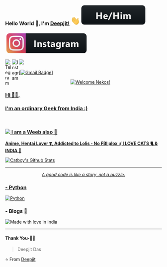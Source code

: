 
### Hello World 🎊, I'm [Deepjit!](https://t.me/deepaiims) <img src="https://raw.githubusercontent.com/ABSphreak/ABSphreak/master/gifs/Hi.gif" width="30px"> <img src="https://raw.githubusercontent.com/8bithemant/8bithemant/master/svg/pronouns/hehim.svg" >

<p align="left">
<a href="https://www.instagram.com/deepjit_9862/">
    <img src="https://raw.githubusercontent.com/MikeCodesDotNET/ColoredBadges/master/svg/social/instagram.svg" alt="instagram" style="vertical-align:top; margin:6px 4px">
  </a>
</p>

</a>
<a href="https://t.me/deepaiims">
  <img align="left" alt="Telegram" width="22px" src="https://cdn.jsdelivr.net/npm/simple-icons@v3/icons/telegram.svg" />
</a>
<a href="https://www.instagram.com/deepjit_9862/">
  <img align="left" alt="Instagram" width="22px" src="https://cdn.jsdelivr.net/npm/simple-icons@v3/icons/instagram.svg" />


![](https://visitor-badge.glitch.me/badge?page_id=deepaiims)
<br />

[![Gmail Badge](https://img.shields.io/badge/-deepjitkolkata@gmail.com-c14438?style=flat-square&logo=Gmail&logoColor=white&link=mailto:deepjitkolkata@gmail.com)]

<div align="center">
<img src='https://media.giphy.com/media/qWAvh9GmlryEg/giphy.gif' alt="Welcome Nekos!"/>
</div>

### Hi 🙋‍♂️,
### I'm an ordinary Geek from India :)



<br />


### <img src="https://media.giphy.com/media/VgCDAzcKvsR6OM0uWg/giphy.gif" width="50"> **I am a Weeb also 🌚**

**Anime, Hentai Lover ❣️, Addicted to Lolis - No FBI plox :(  I LOVE CATS 🐈 & INDIA 🤭**
<br />


![Catboy's Github Stats](https://github-readme-stats.vercel.app/api?username=deepaiims&show_icons=true&title_color=fff&icon_color=79ff97&text_color=9f9f9f&bg_color=151515)
*************
<p align="center">
  <i>A good code is like a story, not a puzzle.</i><br/>
</p> 
  
### - Python
    
[![Python](https://img.shields.io/badge/-Python-%232c3e50?style=vertical-align&logo=python)](https://python.org)

### - Blogs 🌱

![Made with love in India](https://madewithlove.now.sh/in?heart=true&template=for-the-badge)

***********************************

#### Thank You-🙏🏼


> Deepjit Das

⭐ From [Deepjit](https://github.com/deepaiims)
